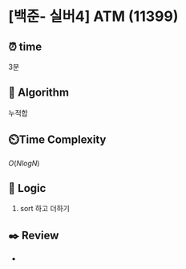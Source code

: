 # [백준- 실버4] ATM (11399)
 
## ⏰  **time**

3분

## :pushpin: **Algorithm**

누적합

## ⏲️**Time Complexity**

$O(NlogN)$

## :round_pushpin: **Logic**
1. sort 하고 더하기

## :black_nib: **Review**
- 
